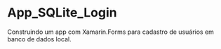 # App_SQLite_Login
Construindo um app com Xamarin.Forms para cadastro de usuários em banco de dados local.
